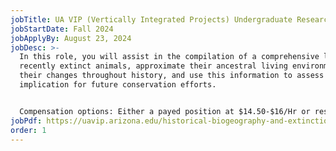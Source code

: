 ```yaml
---
jobTitle: UA VIP (Vertically Integrated Projects) Undergraduate Research Assistant
jobStartDate: Fall 2024
jobApplyBy: August 23, 2024
jobDesc: >-
  In this role, you will assist in the compilation of a comprehensive list of
  recently extinct animals, approximate their ancestral living environments and
  their changes throughout history, and use this information to assess
  implication for future conservation efforts.  


  Compensation options: Either a payed position at $14.50-$16/Hr or research credit units.
jobPdf: https://uavip.arizona.edu/historical-biogeography-and-extinction-risk-assessment-recently-extinct-animals
order: 1
---
```


